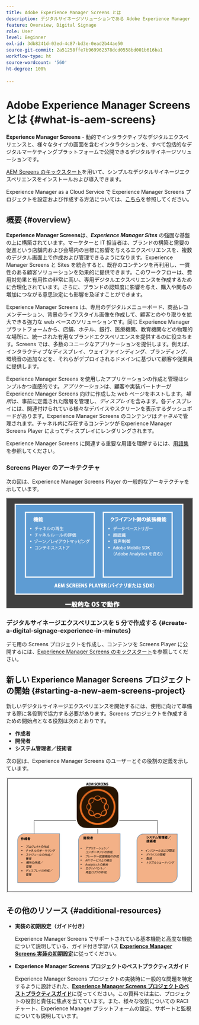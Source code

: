 ```yaml
---
title: Adobe Experience Manager Screens とは
description: デジタルサイネージソリューションである Adobe Experience Manager Screens の使用方法について説明します。このソリューションを使用すると、動的でインタラクティブなデジタルエクスペリエンスと、様々なタイプの画面を含むインタラクションを、すべて包括的なデジタルマーケティングプラットフォームで公開できます。
feature: Overview, Digital Signage
role: User
level: Beginner
exl-id: 3db8241d-03ed-4c87-bd3e-0ead2b44ae50
source-git-commit: 2a51258ffe7b969962378dcd0558bd001b616ba1
workflow-type: ht
source-wordcount: '560'
ht-degree: 100%

---
```


# Adobe Experience Manager Screens とは {#what-is-aem-screens}

**Experience Manager Screens** - 動的でインタラクティブなデジタルエクスペリエンスと、様々なタイプの画面を含むインタラクションを、すべて包括的なデジタルマーケティングプラットフォームで公開できるデジタルサイネージソリューションです。

[AEM Screens のキックスタート](kickstart-for-aem-screens.md)を用いて、シンプルなデジタルサイネージエクスペリエンスをインストールおよび導入できます。

Experience Manager as a Cloud Service で Experience Manager Screens プロジェクトを設定および作成する方法については、[こちら](https://experienceleague.adobe.com/ja/docs/experience-manager-screens/using/about-guide)を参照してください。

## 概要 {#overview}

**Experience Manager Screens**&#x200B;は、***Experience Manager Sites*** の強固な基盤の上に構築されています。マーケターと IT 担当者は、ブランドの構築と需要の促進という店舗内および会場内の目標に影響を与えるエクスペリエンスを、複数のデジタル画面上で作成および管理できるようになります。Experience Manager Screens と Sites を統合すると、既存のコンテンツを再利用し、一貫性のある顧客ソリューションを効果的に提供できます。このワークフローは、費用対効果と有用性の非常に高い、専用デジタルエクスペリエンスを作成するために合理化されています。さらに、ブランドの認知度に影響を与え、購入や関与の増加につながる意思決定にも影響を及ぼすことができます。

Experience Manager Screens は、専用のデジタルメニューボード、商品レコメンデーション、背景のライフスタイル画像を作成して、顧客とのやり取りを拡大できる強力な web ベースのソリューションです。同じ Experience Manager プラットフォームから、店舗、ホテル、銀行、医療機関、教育機関などの物理的な場所に、統一された有用なブランドエクスペリエンスを提供するのに役立ちます。Screens では、多数のユニークなアプリケーションを提供します。例えば、インタラクティブなディスプレイ、ウェイファインディング、ブランディング、環境音の追加などを、それらがデプロイされるドメインに基づいて顧客や従業員に提供します。

Experience Manager Screens を使用したアプリケーションの作成と管理はシンプルかつ直感的です。*アプリケーション*&#x200B;は、顧客や実装パートナーが Experience Manager Screens 向けに作成した web ページをホストします。*場所*&#x200B;は、事前に定義された階層を管理し、*ディスプレイ*&#x200B;を含みます。各ディスプレイには、関連付けられている様々なデバイスやスクリーンを表示するダッシュボードがあります。Experience Manager Screens のコンテンツは&#x200B;*チャネル*&#x200B;で管理されます。チャネル内に存在するコンテンツが Experience Manager Screens Player によってディスプレイにレンダリングされます。

Experience Manager Screens に関連する重要な用語を理解するには、[用語集](screens-glossary.md)を参照してください。

### Screens Player のアーキテクチャ

次の図は、Experience Manager Screens Player の一般的なアーキテクチャを示しています。

![chlimage_1-29](assets/chlimage_1-29.png)

### デジタルサイネージエクスペリエンスを 5 分で作成する {#create-a-digital-signage-experience-in-minutes}

デモ用の Screens プロジェクトを作成し、コンテンツを Screens Player に公開するには、[Experience Manager Screens のキックスタート](kickstart-for-aem-screens.md)を参照してください。

## 新しい Experience Manager Screens プロジェクトの開始 {#starting-a-new-aem-screens-project}

新しいデジタルサイネージエクスペリエンスを開始するには、使用に向けて準備する際に各役割で協力する必要があります。Screens プロジェクトを作成するための開始点となる役割は次のとおりです。

* **作成者**
* **開発者**
* **システム管理者／技術者**

次の図は、Experience Manager Screens のユーザーとその役割の定義を示しています。

![chlimage_1-30](assets/chlimage_1-30.png)


## その他のリソース {#additional-resources}

* **実装の初期設定（ガイド付き）**

  Experience Manager Screens でサポートされている基本機能と高度な機能について説明している、ガイド付き学習パス **[Experience Manager Screens 実装の初期設定](https://experienceleague.adobe.com/?launch=AEM-7a&amp;lang=ja)**&#x200B;に従ってください。

* **Experience Manager Screens プロジェクトのベストプラクティスガイド**

  Experience Manager Screens プロジェクトの実装時に一般的な問題を特定するように設計された、**[Experience Manager Screens プロジェクトのベストプラクティスガイド](/help/using/about-guide.md)**&#x200B;に従ってください。この資料では主に、プロジェクトの役割と責任に焦点を当てています。また、様々な役割についての RACI チャート、Experience Manager プラットフォームの設定、サポートと監視についても説明しています。

<!-- DEAD LINK * **New Adobe Customer Support Experience**

   Follow **[Customer One for Enterprise Help](https://docs.adobe.com/content/help/en/customer-one/using/home.htmlhome.html#)** to learn more about Admin Console Support tickets. -->
